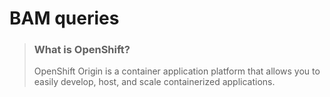 # BAM queries

> ### What is OpenShift?
 > <p>OpenShift Origin is a container application platform that allows you to easily develop, host, and scale containerized applications.<p>

